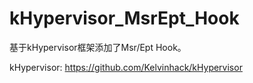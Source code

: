 # kHypervisor_MsrEpt_Hook
基于kHypervisor框架添加了Msr/Ept Hook。

kHypervisor: https://github.com/Kelvinhack/kHypervisor
